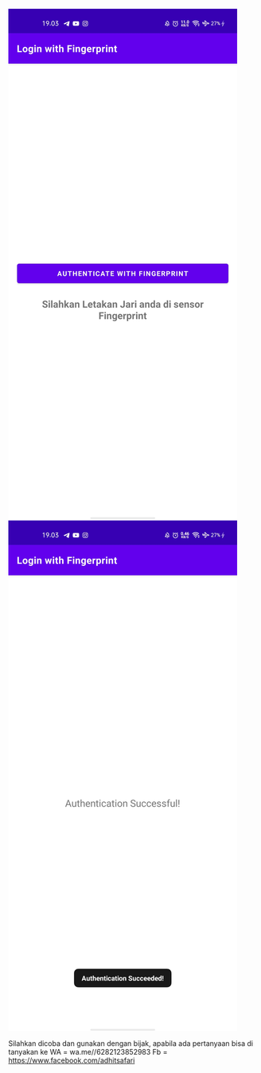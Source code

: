 ![alt text](https://github.com/adhitsafary/Login_With_Fingerprint/blob/master/Screenshot_2023-12-29-19-03-28-00.jpg?raw=true)
![alt text](https://github.com/adhitsafary/Login_With_Fingerprint/blob/master/Screenshot_2023-12-29-19-03-36-83.jpg?raw=true)

Silahkan dicoba dan gunakan dengan bijak, apabila ada pertanyaan bisa di tanyakan ke WA = wa.me//6282123852983
 Fb = https://www.facebook.com/adhitsafari
